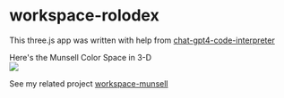 # workspace-rolodex

This three.js app was written with help from 
<a href="https://chat.openai.com/?model=gpt-4-code-interpreter">chat-gpt4-code-interpreter</a>  

Here's the Munsell Color Space in 3-D  
<img src="./rolodex-1.gif">

See my related project <a href="https://github.com/sbecker11/workspace-munsell">workspace-munsell</a>
